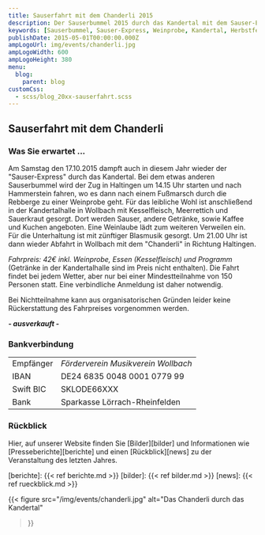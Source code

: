 ```yaml
---
title: Sauserfahrt mit dem Chanderli 2015
description: Der Sauserbummel 2015 durch das Kandertal mit dem Sauser-Express und der Dampfmusik.
keywords: [Sauserbummel, Sauser-Express, Weinprobe, Kandertal, Herbstfest, Degustation, Wein, Sauser]
publishDate: 2015-05-01T00:00:00.000Z
ampLogoUrl: img/events/chanderli.jpg
ampLogoWidth: 600
ampLogoHeight: 380
menu:
  blog:
    parent: blog
customCss:
  - scss/blog_20xx-sauserfahrt.scss
---
```


## Sauserfahrt mit dem Chanderli
### Was Sie erwartet ...
Am Samstag den 17.10.2015 dampft auch in diesem Jahr wieder der
"Sauser-Express" durch das Kandertal. Bei dem etwas anderen Sauserbummel
wird der Zug in Haltingen um 14.15 Uhr starten und nach Hammerstein fahren,
wo es dann nach einem Fußmarsch durch die Rebberge zu einer Weinprobe geht.
Für das leibliche Wohl ist anschließend in der Kandertalhalle in Wollbach
mit Kesselfleisch, Meerrettich und Sauerkraut gesorgt. Dort werden Sauser,
andere Getränke, sowie Kaffee und Kuchen angeboten. Eine Weinlaube lädt zum
weiteren Verweilen ein. Für die Unterhaltung ist mit zünftiger Blasmusik
gesorgt. Um 21.00 Uhr ist dann wieder Abfahrt in Wollbach mit dem
"Chanderli" in Richtung Haltingen.

*Fahrpreis: 42€ inkl. Weinprobe, Essen (Kesselfleisch) und Programm*
(Getränke in der Kandertalhalle sind im Preis nicht enthalten). Die Fahrt
findet bei jedem Wetter, aber nur bei einer Mindestteilnahme von 150
Personen statt. Eine verbindliche Anmeldung ist daher notwendig.

Bei Nichtteilnahme kann aus organisatorischen Gründen leider keine
Rückerstattung des Fahrpreises vorgenommen werden.

<p class="ausverkauft">
<b><i>- ausverkauft -</i></b>
</p>

### Bankverbindung
| | |
|----------|----|
|Empfänger | *Förderverein Musikverein Wollbach* |
|IBAN      | DE24 6835 0048 0001 0779 99 |
|Swift BIC | SKLODE66XXX |
|Bank      | Sparkasse Lörrach-Rheinfelden |

### Rückblick
Hier, auf unserer Website finden Sie [Bilder][bilder] und Informationen wie
[Presseberichte][berichte] und einen [Rückblick][news] zu der Veranstaltung
des letzten Jahres.

[berichte]: {{< ref berichte.md >}}
[bilder]: {{< ref bilder.md >}}
[news]: {{< ref rueckblick.md >}}

{{< figure src="/img/events/chanderli.jpg"
           alt="Das Chanderli durch das Kandertal"
>}}
